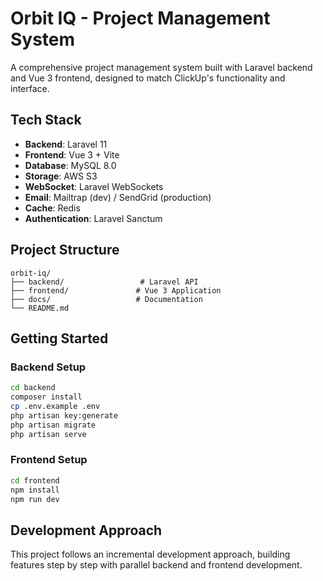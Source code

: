 # Orbit IQ - Project Management System

A comprehensive project management system built with Laravel backend and Vue 3 frontend, designed to match ClickUp's functionality and interface.

## Tech Stack

- **Backend**: Laravel 11
- **Frontend**: Vue 3 + Vite
- **Database**: MySQL 8.0
- **Storage**: AWS S3
- **WebSocket**: Laravel WebSockets
- **Email**: Mailtrap (dev) / SendGrid (production)
- **Cache**: Redis
- **Authentication**: Laravel Sanctum

## Project Structure

```
orbit-iq/
├── backend/                 # Laravel API
├── frontend/               # Vue 3 Application
├── docs/                   # Documentation
└── README.md
```

## Getting Started

### Backend Setup
```bash
cd backend
composer install
cp .env.example .env
php artisan key:generate
php artisan migrate
php artisan serve
```

### Frontend Setup
```bash
cd frontend
npm install
npm run dev
```

## Development Approach

This project follows an incremental development approach, building features step by step with parallel backend and frontend development.
